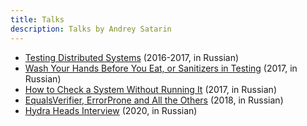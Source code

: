 ```yaml
---
title: Talks
description: Talks by Andrey Satarin
---
```


- [Testing Distributed Systems](testing-distributed-systems) (2016-2017, in Russian)
- [Wash Your Hands Before You Eat, or Sanitizers in Testing](sanitizers-in-testing) (2017, in Russian)
- [How to Check a System Without Running It](how-to-check-a-system-without-running-it) (2017, in Russian)
- [EqualsVerifier, ErrorProne and All the Others](equals-verifier-and-error-prone) (2018, in Russian)
- [Hydra Heads Interview](2020-06-hydra-heads-interview) (2020, in Russian)
